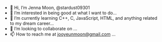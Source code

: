 - 👋 Hi, I’m Jenna Moon, @stardust09301
- 👀 I’m interested in being good at what I want to do...
- 🌱 I’m currently learning C++, C, JavaScript, HTML, and anything related to my dream career...
- 💞️ I’m looking to collaborate on ...
- 📫 How to reach me at jooyeunmoon@gmail.com ...

<!---
stardust09301/stardust09301 is a ✨ special ✨ repository because its `README.md` (this file) appears on your GitHub profile.
You can click the Preview link to take a look at your changes.
--->
